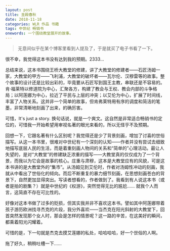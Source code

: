 ```yaml
---
layout: post
title: 圣殿春秋
date: 2018-11-18
categories: WLR 作品 书籍
tags: 中世纪 畅销书
onewords: 一个围绕教堂展开的故事。
---
```

> 无意间似乎在某个博客里看到人提及了，于是就买了电子书看了一下。

很不幸，我觉得这本书没有达到我的预期。2333...

总结来说，这本书围绕王桥大教堂的修建，讲了大教堂的修建者——石匠汤姆一家，大教堂的甲方——飞利浦，大教堂的破坏者——瓦尔伦、汉穆雷等的故事。整个故事的设计还是比较出彩的，毕竟要从石匠写到国王主教，串联还是不容易的。肯·福莱特以修道院为中心，汇聚各方，构建了教会与王权、教会内部的斗争格局；以阿莲娜为中心，拉近了平民与上层的冲突；以艾伦为中心，扩展了时间线，丰富了人物关系。这并非一个简单的故事，但肯弗莱特用有序的调度和简洁的笔墨，非常清晰地刻画了出来，的确厉害。

可惜，It's just a story. 换句话说，就是一个爽文。这自然是非常适合畅销书的定位的，可惜我一开始希望用审视名著的眼光来看的，所以无怪乎不及预期。

回想一下，它跟名著有什么区别呢？我觉得还是少了背景刻画，增加了讨喜的世俗描写。从这一本书里，很难对中世纪有一个深刻的认知——作者并没有尝试去细致地描写底层人民的生活，而是着重刻画人物间的关系和“简单的”心理活动。最让人失望的，是对“大教堂”的修建缺乏浓重的描写——大教堂真的仅仅成为了一个背景，而我以为它会是故事的核心。庄重与肃穆，这本是大教堂应有的风貌，可是这本书讲的是大教堂外的“集市”。从汤姆见到艾伦时，作者对汤姆性冲动的刻画，我就从中看出了世俗化的倾向。而后不断重复的暴力细节刻画，在思想刻画苍白的背景下，自然更加显得突出。写读者想看的，作者做到了。我看到有人说这本书（或者是拍的剧集？）就是中世纪的《权游》，突然觉得无比的尴尬…… 就我个人而言，这简直不存在可比性的。 

好像对这本书做了过多的贬损，但其实我并非不喜欢这本书。譬如其中阿莲娜带着孩子游历欧洲找寻杰克的片段，我分外喜欢——当杰克在阳光斜射的大教堂下，回首突然发现那个女人时，那会是怎样的情景呢？这一路的辛苦，在这美好的瞬间，都乘着阳光闪耀着。

可惜的是，下一句就是杰克去摸艾莲娜的私处，哈哈哈哈，好一个世俗的人啊。

拖了好久，稍稍吐槽一下……